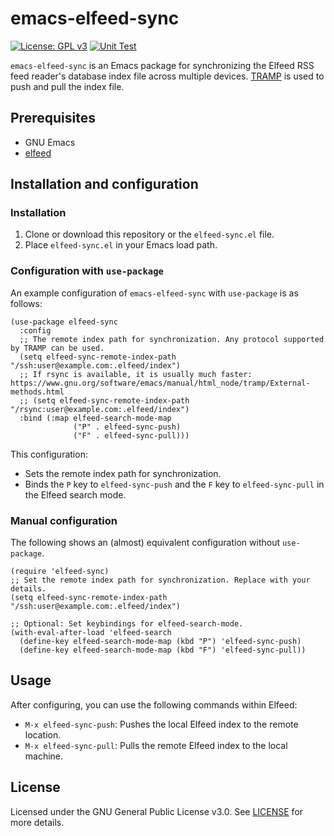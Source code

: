 emacs-elfeed-sync
=================

[![License: GPL v3](https://img.shields.io/badge/License-GPLv3-blue.svg)](./LICENSE)
[![Unit Test](https://github.com/MasWag/emacs-elfeed-sync/actions/workflows/unit_test.yml/badge.svg?branch=master)](https://github.com/MasWag/emacs-elfeed-sync/actions/workflows/unit_test.yml)

`emacs-elfeed-sync` is an Emacs package for synchronizing the Elfeed RSS feed reader's database index file across multiple devices. [TRAMP](https://www.gnu.org/software/tramp/) is used to push and pull the index file.

Prerequisites
-------------

- GNU Emacs
- [elfeed](https://github.com/skeeto/elfeed)

Installation and configuration
------------------------------

### Installation

1. Clone or download this repository or the `elfeed-sync.el` file.
2. Place `elfeed-sync.el` in your Emacs load path.

### Configuration with `use-package`

An example configuration of `emacs-elfeed-sync` with `use-package` is as follows:

```emacs-lisp
(use-package elfeed-sync
  :config
  ;; The remote index path for synchronization. Any protocol supported by TRAMP can be used.
  (setq elfeed-sync-remote-index-path "/ssh:user@example.com:.elfeed/index")
  ;; If rsync is available, it is usually much faster: https://www.gnu.org/software/emacs/manual/html_node/tramp/External-methods.html
  ;; (setq elfeed-sync-remote-index-path "/rsync:user@example.com:.elfeed/index")
  :bind (:map elfeed-search-mode-map
              ("P" . elfeed-sync-push)
              ("F" . elfeed-sync-pull)))
```

This configuration:
- Sets the remote index path for synchronization.
- Binds the `P` key to `elfeed-sync-push` and the `F` key to `elfeed-sync-pull` in the Elfeed search mode.


### Manual configuration

The following shows an (almost) equivalent configuration without `use-package`.

```emacs-lisp
(require 'elfeed-sync)
;; Set the remote index path for synchronization. Replace with your details.
(setq elfeed-sync-remote-index-path "/ssh:user@example.com:.elfeed/index")

;; Optional: Set keybindings for elfeed-search-mode.
(with-eval-after-load 'elfeed-search
  (define-key elfeed-search-mode-map (kbd "P") 'elfeed-sync-push)
  (define-key elfeed-search-mode-map (kbd "F") 'elfeed-sync-pull))
```

Usage
-----

After configuring, you can use the following commands within Elfeed:

- `M-x elfeed-sync-push`: Pushes the local Elfeed index to the remote location.
- `M-x elfeed-sync-pull`: Pulls the remote Elfeed index to the local machine.

License
-------

Licensed under the GNU General Public License v3.0. See [LICENSE](LICENSE) for more details.
